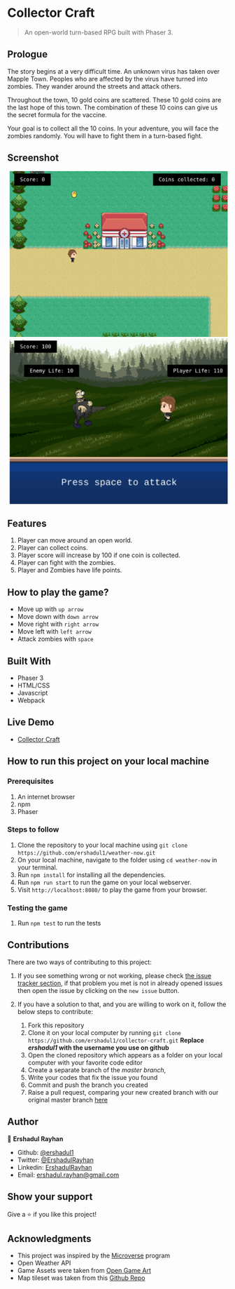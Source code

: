 # Collector Craft
> An open-world turn-based RPG built with Phaser 3.

## Prologue

The story begins at a very difficult time. An unknown virus has taken over Mapple Town.
Peoples who are affected by the virus have turned into zombies. They wander around the streets 
and attack others. 

Throughout the town, 10 gold coins are scattered. These 10 gold coins are the last hope of this town. The combination of these 10 coins can give us the secret formula for the 
vaccine.

Your goal is to collect all the 10 coins. In your adventure, you will face the zombies randomly.
You will have to fight them in a turn-based fight. 

## Screenshot

![](./screenshots/screenshot-1.png)
![](./screenshots/screenshot-2.png)

## Features 

1. Player can move around an open world.
1. Player can collect coins.
1. Player score will increase by 100 if one coin is collected.
1. Player can fight with the zombies.
1. Player and Zombies have life points.

## How to play the game?

- Move up with `up arrow`
- Move down with `down arrow`
- Move right with `right arrow`
- Move left with `left arrow`
- Attack zombies with `space`


## Built With

- Phaser 3
- HTML/CSS
- Javascript
- Webpack

## Live Demo

- [Collector Craft](https://rawcdn.githack.com/ershadul1/weather-now/6c8c81d30cd655a3be950b403f617b02b512ea1b/dist/index.html)

## How to run this project on your local machine

### Prerequisites
1. An internet browser
1. npm
1. Phaser

   
### Steps to follow
1. Clone the repository to your local machine using `git clone https://github.com/ershadul1/weather-now.git`
1. On your local machine, navigate to the folder using `cd weather-now` in your terminal.
1. Run `npm install` for installing all the dependencies.
1. Run `npm run start` to run the game on your local webserver.
1. Visit `http://localhost:8080/` to play the game from your browser.

### Testing the game

1. Run `npm test` to run the tests

## Contributions

  There are two ways of contributing to this project:

1.  If you see something wrong or not working, please check [the issue tracker section](https://github.com/ershadul1/collector-craft/issues), if that problem you met is not in already opened issues then open the issue by clicking on the `new issue` button.

2.  If you have a solution to that, and you are willing to work on it, follow the below steps to contribute:
    1.  Fork this repository
    1.  Clone it on your local computer by running `git clone https://github.com/ershadul1/collector-craft.git` __Replace *ershadul1* with the username you use on github__
    1.  Open the cloned repository which appears as a folder on your local computer with your favorite code editor
    1.  Create a separate branch of the *master branch*,
    1.  Write your codes that fix the issue you found
    1.  Commit and push the branch you created
    1.  Raise a pull request, comparing your new created branch with our original master branch [here](https://github.com/ershadul1/collector-craft)

## Author 

👤 **Ershadul Rayhan**

- Github: [@ershadul1](https://github.com/ershadul1)
- Twitter: [@ErshadulRayhan](https://twitter.com/ErshadulRayhan)
- Linkedin: [ErshadulRayhan](https://www.linkedin.com/in/ershadulrayhan/)
- Email:  ershadul.rayhan@gmail.com


## Show your support

Give a ⭐️ if you like this project!

## Acknowledgments
- This project was inspired by the [Microverse](https:www.microverse.org) program
- Open Weather API
- Game Assets were taken from [Open Game Art](https://opengameart.org/)
- Map tileset was taken from this [Github Repo](https://github.com/mikewesthad/phaser-3-tilemap-blog-posts/tree/master/examples/post-1)